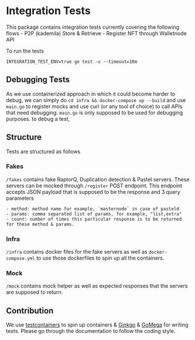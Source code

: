 # Integration Tests
This package contains integration tests currently covering the following flows
    - P2P (kademila) Store & Retrieve
    - Register NFT through Walletnode API
    
To run the tests
```
INTEGRATION_TEST_ENV=true go test -v --timeout=10m 
```
## Debugging Tests
As we use containerized approach in which it could become harder to debug, we can simply do `cd infra && docker-compose up --build` and use `main.go` to register mocks and use curl (or any tool of choice) to call APIs that need debugging.
`main.go` is only supposed to be used for debugging purposes.
to debug a test,
## Structure
Tests are structured as follows

### Fakes
`/fakes` contains fake RaptorQ, Duplication detection & Pastel servers. These servers can be mocked through `/register` POST endpoint. 
This endpoint accepts JSON payload that is supposed to be the response and 3 query parameters

    - method: method name for example, `masternode` in case of pasteld
    - params: comma separated list of params, for example, "list,extra"
    - count: number of times this particular response is to be returned for these method & params. 
    
### Infra
`/infra` contains docker files for the fake servers as well as `docker-compose.yml` to use those dockerfiles to spin up all the containers.

### Mock
`/mock` contains mock helper as well as expected responses that the servers are supposed to return.

## Contribution
We use [testcontainers](https://github.com/testcontainers/testcontainers-go) to spin up containers & [Ginkgo](https://onsi.github.io/ginkgo/) & [GoMega](https://onsi.github.io/gomega/) for writing tests. Please go through the documentation to follow the coding style.

